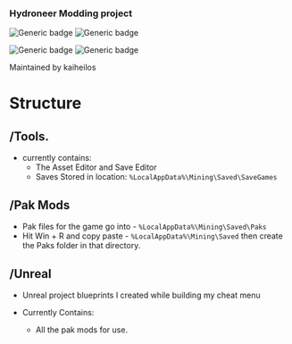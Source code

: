 ### Hydroneer Modding project
![Generic badge](https://img.shields.io/badge/Hydroneer%20Version-1.2.16-orange.svg)
![Generic badge](https://img.shields.io/badge/UE4_Version-4.21-blue.svg)

![Generic badge](https://img.shields.io/badge/project%20language-c%2B%2B-green.svg)
![Generic badge](https://img.shields.io/badge/Also_Using-Blueprints-blue.svg)

Maintained by kaiheilos

# Structure
## /Tools.
 - currently contains:
   - The Asset Editor and Save Editor
   - Saves Stored in location: `%LocalAppData%\Mining\Saved\SaveGames`
   
## /Pak Mods
 - Pak files for the game go into - `%LocalAppData%\Mining\Saved\Paks`
 - Hit Win + R and copy paste - `%LocalAppData%\Mining\Saved` then create the Paks folder in that directory.
 
 ## /Unreal
  - Unreal project blueprints I created while building my cheat menu
 
 - Currently Contains:
    - All the pak mods for use.

